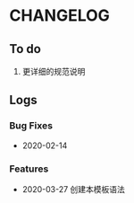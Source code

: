 # CHANGELOG

## To do

1. 更详细的规范说明

## Logs

### Bug Fixes

* 2020-02-14  

### Features

* 2020-03-27  创建本模板语法
